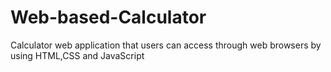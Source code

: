 # Web-based-Calculator
Calculator web application that users can access through web browsers by using HTML,CSS and JavaScript
